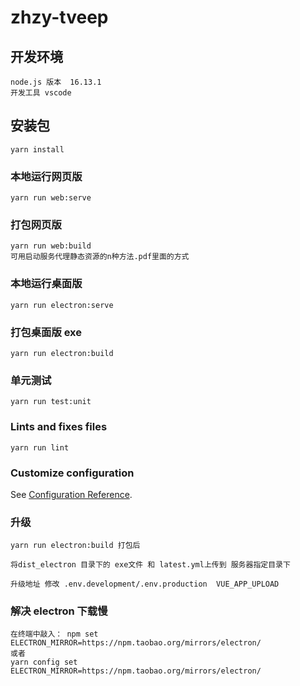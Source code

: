 <!--
 * @Description:
 * @Author: lanchao
 * @Date: 2022-01-06 16:38:49
 * @LastEditTime: 2022-05-25 09:37:10
 * @LastEditors: lanchao
 * @Reference:
-->

# zhzy-tveep

## 开发环境

```
node.js 版本  16.13.1
开发工具 vscode
```

## 安装包

```
yarn install
```

### 本地运行网页版

```
yarn run web:serve
```

### 打包网页版

```
yarn run web:build
可用启动服务代理静态资源的n种方法.pdf里面的方式
```

### 本地运行桌面版

```
yarn run electron:serve
```

### 打包桌面版 exe

```
yarn run electron:build
```

### 单元测试

```
yarn run test:unit
```

### Lints and fixes files

```
yarn run lint
```

### Customize configuration

See [Configuration Reference](https://cli.vuejs.org/config/).

### 升级

```
yarn run electron:build 打包后

将dist_electron 目录下的 exe文件 和 latest.yml上传到 服务器指定目录下

升级地址 修改 .env.development/.env.production  VUE_APP_UPLOAD
```

### 解决 electron 下载慢

```
在终端中敲入： npm set ELECTRON_MIRROR=https://npm.taobao.org/mirrors/electron/
或者
yarn config set ELECTRON_MIRROR=https://npm.taobao.org/mirrors/electron/
```